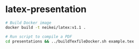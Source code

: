 # latex-presentation

```bash
# Build Docker image
docker build -t neikei/latex:v1.1 .

# Run script to compile a PDF
cd presentations && ../buildTexfileDocker.sh example.tex
```
